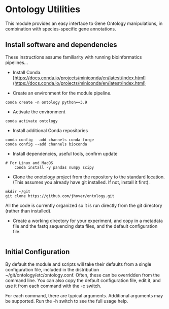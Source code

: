 #	Ontology Utilities
This module provides an easy interface to Gene Ontology manipulations, in combination with species-specific gene annotations. 

## Install software and dependencies

These instructions assume familiarity with running bioinformatics pipelines...

* Install Conda. 
[https://docs.conda.io/projects/miniconda/en/latest/index.html](https://docs.conda.io/projects/miniconda/en/latest/index.html)

* Create an environment for the module pipeline.

```
conda create -n ontology python==3.9 
```

* Activate the environment

```
conda activate ontology
```

* Install additional Conda repositories

```
conda config --add channels conda-forge
conda config --add channels bioconda
```
* Install dependencies, useful tools, confirm update

```
# For Linux and MacOS
	conda install -y pandas numpy scipy   
```

* Clone the onotology project from the repository to the standard location. (This assumes you already have git installed. If not, install it first). 

```
mkdir ~/git
git clone https://github.com/jhover/ontology.git
```
All the code is currently organized so it is run directly from the git directory (rather than installed). 

* Create a working directory for your experiment, and copy in a metadata file and the fastq sequencing data files, and the default configuration file. 

```
```

## Initial Configuration
By default the module and scripts will take their defaults from a single configuration file, included in the distribution ~/git/ontology/etc/ontology.conf.
Often, these can be overridden from the command line. You can also copy the default configuration file, edit it, and use it from each command with the -c <configfile> switch. 

For each command, there are typical arguments. Additional arguments may be supported. Run the -h switch to see the full usage help. 

<IN PROGRESS>
